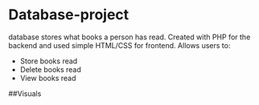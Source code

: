 # Database-project
 database stores what books a person has read. Created with PHP for the backend and used simple HTML/CSS for frontend. Allows users to:
 - Store books read
 - Delete books read
 - View books read

##Visuals

